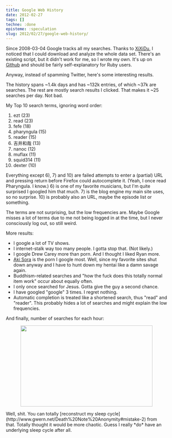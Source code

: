 ```yaml
---
title: Google Web History
date: 2012-02-27
tags: []
techne: :done
episteme: :speculation
slug: 2012/02/27/google-web-history/
---
```


Since 2008-03-04 Google tracks all my searches. Thanks to [XiXiDu](https://plus.google.com/106808239073321070854/posts/HMQmaWaJy3u), I noticed that I could download and analyze the whole data set. There's an existing script, but it didn't work for me, so I wrote my own. It's up on [Github](https://github.com/muflax/scripts/blob/master/google_web_history.rb) and should be fairly self-explanatory for Ruby users.

Anyway, instead of spamming Twitter, here's some interesting results.

The history spans ~1.4k days and has ~132k entries, of which ~37k are searches. The rest are mostly search results I clicked. That makes it ~25 searches per day. Not bad.

My Top 10 search terms, ignoring word order:

1. ezt (23)
2. read (23)
3. fefe (18)
4. pharyngula (15)
5. reader (15)
6. 吉井和哉 (13)
7. nanoc (12)
8. muflax (11)
9. squid314 (11)
10. dexter (10)

Everything except 6), 7) and 10) are failed attempts to enter a (partial) URL and pressing return before Firefox could autocomplete it. (Yeah, I once read Pharyngula. I know.) 6) is one of my favorite musicians, but I'm quite surprised I googled him that much. 7) is the blog engine my main site uses, so no surprise. 10) is probably also an URL, maybe the episode list or something.

The terms are not surprising, but the low frequencies are. Maybe Google misses a lot of terms due to me not being logged in at the time, but I never consciously log out, so still weird.

More results:

- I google a lot of TV shows.
- I internet-stalk way too many people. I gotta stop that. (Not likely.)
- I google Drew Carey more than porn. And I thought I liked Ryan more.
- [Aki Sora](http://en.wikipedia.org/wiki/Aki_Sora) is the porn I google most. Well, since my favorite sites shut down anyway and I have to hunt down my hentai like a damn savage again.
- Buddhism-related searches and "how the fuck does this totally normal item work" occur about equally often.
- I only once searched for Jesus. Gotta give the guy a second chance.
- I have googled "google" 3 times. I regret nothing.
- Automatic completion is treated like a shortened search, thus "read" and "reader". This probably hides a lot of searches and might explain the low frequencies.

And finally, number of searches for each hour:
<p style="text-align: center;"><a href="http://blog.muflax.com/wp-content/uploads/2012/02/hours1.png"><img class="aligncenter  wp-image-843" title="hours" src="http://blog.muflax.com/wp-content/uploads/2012/02/hours1.png" alt="" width="412" height="253" /></a></p>
Well, shit. You can totally [reconstruct my sleep cycle](http://www.gwern.net/Death%20Note%20Anonymity#mistake-2) from that. Totally thought it would be more chaotic. Guess I really *do* have an underlying sleep cycle after all.